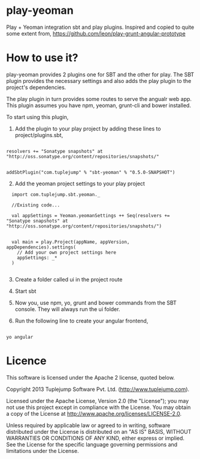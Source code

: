play-yeoman
===========

Play + Yeoman integration sbt and play plugins. Inspired and copied to quite some extent from,
https://github.com/leon/play-grunt-angular-prototype

How to use it?
==============

play-yeoman provides 2 plugins one for SBT and the other for play. The SBT plugin provides the necessary settings and also adds the play plugin to the project's dependencies.

The play plugin in turn provides some routes to serve the angualr web app. This plugin assumes you have npm, yeoman, grunt-cli and bower installed.

To start using this plugin,

1. Add the plugin to your play project by adding these lines to  project/plugins.sbt,

```

resolvers += "Sonatype snapshots" at "http://oss.sonatype.org/content/repositories/snapshots/"


addSbtPlugin("com.tuplejump" % "sbt-yeoman" % "0.5.0-SNAPSHOT")

```

2. Add the yeoman project settings to your play project

```
  import com.tuplejump.sbt.yeoman._

  //Existing code...

  val appSettings = Yeoman.yeomanSettings ++ Seq(resolvers += "Sonatype snapshots" at "http://oss.sonatype.org/content/repositories/snapshots/")


  val main = play.Project(appName, appVersion, appDependencies).settings(
    // Add your own project settings here
    appSettings: _*
  )
 

```

3. Create a folder called ui in the project route

4. Start sbt

5. Now you, use npm, yo, grunt and bower commands from the SBT console. They will always run the ui folder.

6. Run the following line to create your angular frontend,


```

yo angular

```

Licence
=======

This software is licensed under the Apache 2 license, quoted below.

Copyright 2013 Tuplejump Software Pvt. Ltd. (http://www.tuplejump.com).

Licensed under the Apache License, Version 2.0 (the "License"); you may not use this project except in compliance with the License. You may obtain a copy of the License at http://www.apache.org/licenses/LICENSE-2.0.

Unless required by applicable law or agreed to in writing, software distributed under the License is distributed on an "AS IS" BASIS, WITHOUT WARRANTIES OR CONDITIONS OF ANY KIND, either express or implied. See the License for the specific language governing permissions and limitations under the License.
